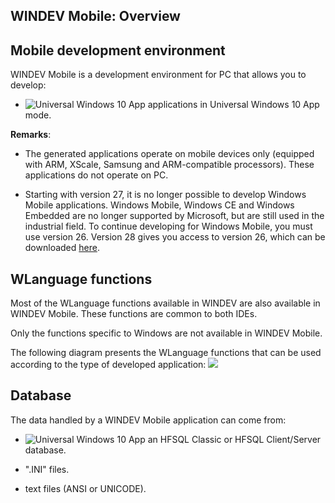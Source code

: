 


## WINDEV Mobile: Overview
			



<a name="NOTE1"></a>
<a name="NOTE1_1"></a>


## Mobile development environment
<a name="mobile_development_environment_ELTTEXTE000104"></a>
WINDEV Mobile is a development environment for PC that allows you to develop: 

- ![Universal Windows 10 App](https://doc.pcsoft.fr/ext/images/us/UNIVERSALAPP.png) applications in Universal Windows 10 App mode.




**Remarks**: 

- The generated applications operate on mobile devices only (equipped with ARM, XScale, Samsung and ARM-compatible processors). These applications do not operate on PC.

- Starting with version 27, it is no longer possible to develop Windows Mobile applications. Windows Mobile, Windows CE and Windows Embedded are no longer supported by Microsoft, but are still used in the industrial field. 
	To continue developing for Windows Mobile, you must use version 26. Version 28 gives you access to version 26, which can be downloaded [here](http://windev.com/dl.htm).




<a name="NOTE2"></a>
<a name="NOTE2_1"></a>


## WLanguage functions
<a name="wlanguage_functions_ELTTEXTE000137"></a>
Most of the WLanguage functions available in WINDEV are also available in WINDEV Mobile. These functions are common to both IDEs.

Only the functions specific to Windows are not available in WINDEV Mobile.

The following diagram presents the WLanguage functions that can be used according to the type of developed application:
![](https://doc.pcsoft.fr/en-US/images/image.awp?langid=3&name=Pocket-fonctions%20communes.gif)


<a name="NOTE3"></a>
<a name="NOTE3_1"></a>


## Database
<a name="database_ELTTEXTE000161"></a>
The data handled by a WINDEV Mobile application can come from:

- ![Universal Windows 10 App](https://doc.pcsoft.fr/ext/images/us/UNIVERSALAPP.png) an HFSQL Classic or HFSQL Client/Server database.

- ".INI" files.

- text files (ANSI or UNICODE).





